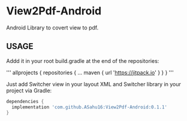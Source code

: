 # View2Pdf-Android
Android Library to covert view to pdf.

USAGE
-----

Addd it in your root build.gradle at the end of the repositories:

'''
allprojects {
		repositories {
			...
			maven { url 'https://jitpack.io' }
		}
	}
'''



Just add Switcher view in your layout XML and Switcher library in your project via Gradle:

```gradle
dependencies {
  implementation 'com.github.ASahu16:View2Pdf-Android:0.1.1'
}
```


